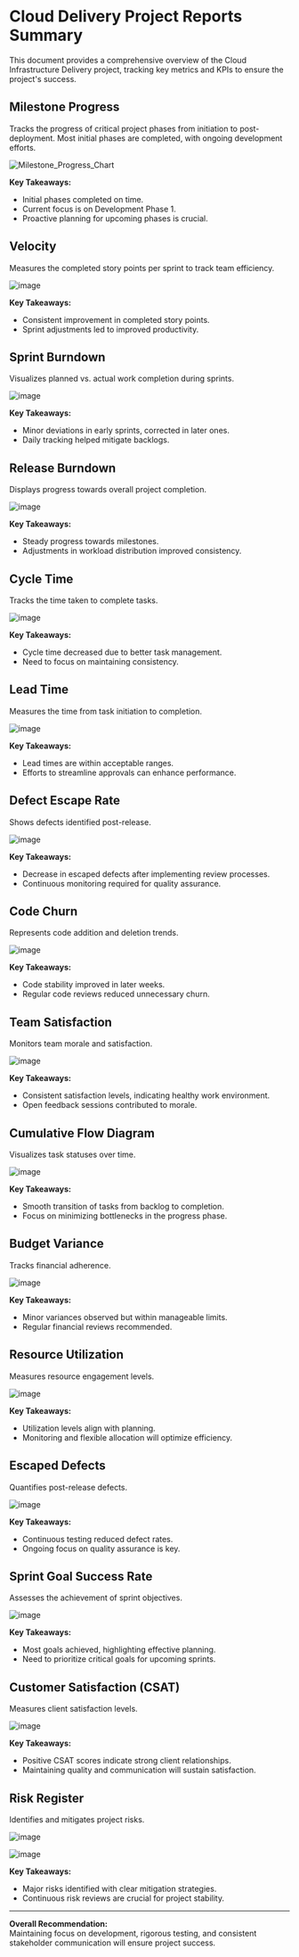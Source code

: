 # Cloud Delivery Project Reports Summary

This document provides a comprehensive overview of the Cloud Infrastructure Delivery project, tracking key metrics and KPIs to ensure the project's success.

## Milestone Progress
Tracks the progress of critical project phases from initiation to post-deployment. Most initial phases are completed, with ongoing development efforts.

![Milestone_Progress_Chart](https://github.com/user-attachments/assets/e2bc6a63-4730-406c-bfd7-2a83f5f00df8)


**Key Takeaways:**
- Initial phases completed on time.
- Current focus is on Development Phase 1.
- Proactive planning for upcoming phases is crucial.

## Velocity
Measures the completed story points per sprint to track team efficiency.

![image](https://github.com/user-attachments/assets/c3a3eadf-8d0e-4956-8614-c2066ca1cd79)


**Key Takeaways:**
- Consistent improvement in completed story points.
- Sprint adjustments led to improved productivity.

## Sprint Burndown
Visualizes planned vs. actual work completion during sprints.

![image](https://github.com/user-attachments/assets/0ff473e1-6d6b-4d6d-98b2-6b237747f11f)


**Key Takeaways:**
- Minor deviations in early sprints, corrected in later ones.
- Daily tracking helped mitigate backlogs.

## Release Burndown
Displays progress towards overall project completion.

![image](https://github.com/user-attachments/assets/08e4b4cc-b2f7-4799-9aee-7c65545535e7)


**Key Takeaways:**
- Steady progress towards milestones.
- Adjustments in workload distribution improved consistency.

## Cycle Time
Tracks the time taken to complete tasks.

![image](https://github.com/user-attachments/assets/41cbd718-be42-42f6-9203-4ec0fe7fe671)


**Key Takeaways:**
- Cycle time decreased due to better task management.
- Need to focus on maintaining consistency.

## Lead Time
Measures the time from task initiation to completion.

![image](https://github.com/user-attachments/assets/4b3b1172-6db4-4b15-a011-bafdae9d9c94)


**Key Takeaways:**
- Lead times are within acceptable ranges.
- Efforts to streamline approvals can enhance performance.

## Defect Escape Rate
Shows defects identified post-release.

![image](https://github.com/user-attachments/assets/5804c378-bb87-4d7f-897a-ffddc07e4d4a)


**Key Takeaways:**
- Decrease in escaped defects after implementing review processes.
- Continuous monitoring required for quality assurance.

## Code Churn
Represents code addition and deletion trends.

![image](https://github.com/user-attachments/assets/ca9e7b16-43d3-4585-ae35-4fe0c4b943d5)


**Key Takeaways:**
- Code stability improved in later weeks.
- Regular code reviews reduced unnecessary churn.

## Team Satisfaction
Monitors team morale and satisfaction.

![image](https://github.com/user-attachments/assets/457c225e-2c30-4070-a49c-c594be359a3a)


**Key Takeaways:**
- Consistent satisfaction levels, indicating healthy work environment.
- Open feedback sessions contributed to morale.

## Cumulative Flow Diagram
Visualizes task statuses over time.

![image](https://github.com/user-attachments/assets/3a6028ec-72a0-49e6-a846-267ec55590c1)


**Key Takeaways:**
- Smooth transition of tasks from backlog to completion.
- Focus on minimizing bottlenecks in the progress phase.

## Budget Variance
Tracks financial adherence.

![image](https://github.com/user-attachments/assets/00b44f60-f714-45ca-bb3b-547c390f17eb)


**Key Takeaways:**
- Minor variances observed but within manageable limits.
- Regular financial reviews recommended.

## Resource Utilization
Measures resource engagement levels.

![image](https://github.com/user-attachments/assets/6f405e78-32be-4c21-a440-4c50964ee232)


**Key Takeaways:**
- Utilization levels align with planning.
- Monitoring and flexible allocation will optimize efficiency.

## Escaped Defects
Quantifies post-release defects.

![image](https://github.com/user-attachments/assets/8a11b40b-a58d-40cd-90b1-cb23127eb0cb)


**Key Takeaways:**
- Continuous testing reduced defect rates.
- Ongoing focus on quality assurance is key.

## Sprint Goal Success Rate
Assesses the achievement of sprint objectives.

![image](https://github.com/user-attachments/assets/84cf3c9d-c47c-4c96-9b50-a6fd81ad678b)


**Key Takeaways:**
- Most goals achieved, highlighting effective planning.
- Need to prioritize critical goals for upcoming sprints.

## Customer Satisfaction (CSAT)
Measures client satisfaction levels.

![image](https://github.com/user-attachments/assets/baba838e-b95d-4478-9f71-8a940ee306ef)


**Key Takeaways:**
- Positive CSAT scores indicate strong client relationships.
- Maintaining quality and communication will sustain satisfaction.

## Risk Register
Identifies and mitigates project risks.

![image](https://github.com/user-attachments/assets/216a91af-c18d-4b49-a4c5-77c6ca424161)

![image](https://github.com/user-attachments/assets/34e2f5e2-5595-41eb-83e3-b447b7d4b0e6)



**Key Takeaways:**
- Major risks identified with clear mitigation strategies.
- Continuous risk reviews are crucial for project stability.

---
**Overall Recommendation:**  
Maintaining focus on development, rigorous testing, and consistent stakeholder communication will ensure project success.
